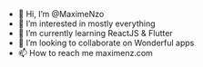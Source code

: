 - 👋 Hi, I’m @MaximeNzo
- 👀 I’m interested in mostly everything
- 🌱 I’m currently learning ReactJS & Flutter
- 💞️ I’m looking to collaborate on Wonderful apps
- 📫 How to reach me maximenz.com

<!---
MaximeNzo/MaximeNzo is a ✨ special ✨ repository because its `README.md` (this file) appears on your GitHub profile.
You can click the Preview link to take a look at your changes.
--->
